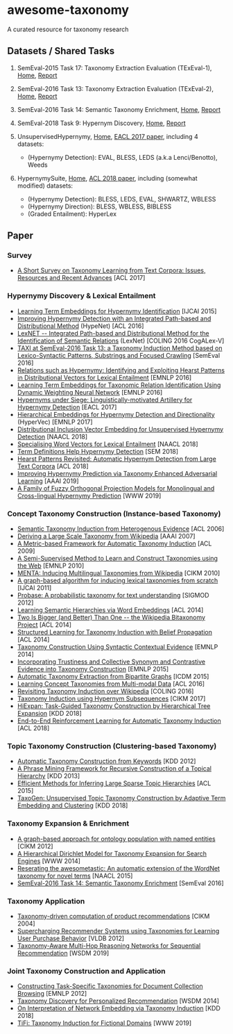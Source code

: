 # awesome-taxonomy
A curated resource for taxonomy research


## Datasets / Shared Tasks

1. SemEval-2015 Task 17: Taxonomy Extraction Evaluation (TExEval-1), [Home](http://alt.qcri.org/semeval2015/task17/), [Report](http://aclweb.org/anthology/S15-2151)

2. SemEval-2016 Task 13: Taxonomy Extraction Evaluation (TExEval-2), [Home](http://alt.qcri.org/semeval2016/task13/), [Report](http://www.aclweb.org/anthology/S16-1168)

3. SemEval-2016 Task 14: Semantic Taxonomy Enrichment, [Home](http://alt.qcri.org/semeval2016/task14/), [Report](https://www.aclweb.org/anthology/S16-1169)

4. SemEval-2018 Task 9: Hypernym Discovery, [Home](https://competitions.codalab.org/competitions/17119), [Report](http://aclweb.org/anthology/S18-1115)

5. UnsupervisedHypernymy, [Home](https://github.com/vered1986/UnsupervisedHypernymy), [EACL 2017 paper](https://www.aclweb.org/anthology/E17-1007), including 4 datasets:

	* (Hypernymy Detection): EVAL, BLESS, LEDS (a.k.a Lenci/Benotto), Weeds

6. HypernymySuite, [Home](https://github.com/facebookresearch/hypernymysuite), [ACL 2018 paper](https://www.aclweb.org/anthology/P18-2057), including (somewhat modified) datasets: 
	
	* (Hypernymy Detection): BLESS, LEDS, EVAL, SHWARTZ, WBLESS
	* (Hypernymy Direction): BLESS, WBLESS, BIBLESS
	* (Graded Entailment):  HyperLex


## Paper


### Survey

- [A Short Survey on Taxonomy Learning from Text Corpora: Issues, Resources and Recent Advances](http://aclweb.org/anthology/D17-1123) \[ACL 2017\]


### Hypernymy  Discovery & Lexical Entailment

- [Learning Term Embeddings for Hypernymy Identification](https://www.ijcai.org/Proceedings/15/Papers/200.pdf) [IJCAI 2015]
- [Improving Hypernymy Detection with an Integrated Path-based and Distributional Method](https://www.aclweb.org/anthology/P16-1226) (HypeNet) \[ACL 2016\] 
- [LexNET -- Integrated Path-based and Distributional Method for the Identification of Semantic Relations](https://www.aclweb.org/anthology/W16-5310) (LexNet) \[COLING 2016 CogALex-V\]
- [TAXI at SemEval-2016 Task 13: a Taxonomy Induction Method based on Lexico-Syntactic Patterns, Substrings and Focused Crawling](https://www.aclweb.org/anthology/S16-1206) [SemEval 2016]
- [Relations such as Hypernymy: Identifying and Exploiting Hearst Patterns in Distributional Vectors for Lexical Entailment](https://aclweb.org/anthology/D16-1234) \[EMNLP 2016\]
- [Learning Term Embeddings for Taxonomic Relation Identification Using Dynamic Weighting Neural Network](https://www.aclweb.org/anthology/D16-1039) [EMNLP 2016]
- [Hypernyms under Siege: Linguistically-motivated Artillery for Hypernymy Detection](https://www.aclweb.org/anthology/E17-1007) \[EACL 2017\]
- [Hierarchical Embeddings for Hypernymy Detection and Directionality](https://aclweb.org/anthology/papers/D/D17/D17-1022/) (HyperVec) \[EMNLP 2017\]
- [Distributional Inclusion Vector Embedding for Unsupervised Hypernymy Detection](https://www.aclweb.org/anthology/N18-1045) \[NAACL 2018\]
- [Specialising Word Vectors for Lexical Entailment](https://www.aclweb.org/anthology/N18-1103) \[NAACL 2018\]
- [Term Definitions Help Hypernymy Detection](https://www.aclweb.org/anthology/S18-2025) \[SEM 2018\]
- [Hearst Patterns Revisited: Automatic Hypernym Detection from Large Text Corpora](https://www.aclweb.org/anthology/P18-2057) \[ACL 2018\]
- [Improving Hypernymy Prediction via Taxonomy Enhanced Adversarial Learning](https://chywang.github.io/papers/aaai2019.pdf) \[AAAI 2019\]
- [A Family of Fuzzy Orthogonal Projection Models for Monolingual and Cross-lingual Hypernymy Prediction](https://chywang.github.io/papers/www2019.pdf) \[WWW 2019\]


### Concept Taxonomy Construction (Instance-based Taxonomy)

- [Semantic Taxonomy Induction from Heterogenous Evidence](http://aclweb.org/anthology/P06-1101) \[ACL 2006\]
- [Deriving a Large Scale Taxonomy from Wikipedia](https://pdfs.semanticscholar.org/c360/b473ae80b715c5b725c592b6ab04fd4ac430.pdf) \[AAAI 2007\]
- [A Metric-based Framework for Automatic Taxonomy Induction](http://aclweb.org/anthology/P09-1031) \[ACL 2009\]
- [A Semi-Supervised Method to Learn and Construct Taxonomies using the Web](http://aclweb.org/anthology/D10-1108) \[EMNLP 2010\]
- [MENTA: Inducing Multilingual Taxonomies from Wikipedia](http://gerard.demelo.org/papers/demelo-menta-cikm2010.pdf) \[CIKM 2010\]
- [A graph-based algorithm for inducing lexical taxonomies from scratch](https://www.ijcai.org/Proceedings/11/Papers/313.pdf) \[IJCAI 2011\]
- [Probase: A probabilistic taxonomy for text understanding](https://www.microsoft.com/en-us/research/wp-content/uploads/2012/05/paper.pdf) \[SIGMOD 2012\]
- [Learning Semantic Hierarchies via Word Embeddings](https://www.aclweb.org/anthology/P14-1113) [ACL 2014]
- [Two Is Bigger (and Better) Than One -- the Wikipedia Bitaxonomy Project](http://aclweb.org/anthology/P14-1089) \[ACL 2014\]
- [Structured Learning for Taxonomy Induction with Belief Propagation](http://aclweb.org/anthology/P14-1098) \[ACL 2014\]
- [Taxonomy Construction Using Syntactic Contextual Evidence](http://aclweb.org/anthology/D14-1088) \[EMNLP 2014\]
- [Incorporating Trustiness and Collective Synonym and Contrastive Evidence into Taxonomy Construction](http://aclweb.org/anthology/D15-1117) \[EMNLP 2015\]
- [Automatic Taxonomy Extraction from Bipartite Graphs](https://ieeexplore.ieee.org/document/7373326) [ICDM 2015]
- [Learning Concept Taxonomies from Multi-modal Data](http://aclweb.org/anthology/P16-1169) \[ACL 2016\]
- [Revisiting Taxonomy Induction over Wikipedia](http://www.aclweb.org/anthology/C16-1217) \[COLING 2016\]
- [Taxonomy Induction using Hypernym Subsequences](https://arxiv.org/pdf/1704.07626.pdf) \[CIKM 2017\] 
- [HiExpan: Task-Guided Taxonomy Construction by Hierarchical Tree Expansion](http://hanj.cs.illinois.edu/pdf/kdd18_jshen.pdf) \[KDD 2018\]
- [End-to-End Reinforcement Learning for Automatic Taxonomy Induction](http://aclweb.org/anthology/P18-1229) \[ACL 2018\]

### Topic Taxonomy Construction (Clustering-based Taxonomy)

- [Automatic Taxonomy Construction from Keywords](http://cgcad.thss.tsinghua.edu.cn/shixia/publications/brt/paper.pdf) \[KDD 2012\]
- [A Phrase Mining Framework for Recursive Construction of a Topical Hierarchy](https://uofi.app.box.com/v/kdd13-cathy) \[KDD 2013\]
- [Efficient Methods for Inferring Large Sparse Topic Hierarchies](http://aclweb.org/anthology/P15-1075) \[ACL 2015\]
- [TaxoGen: Unsupervised Topic Taxonomy Construction by Adaptive Term Embedding and Clustering](http://hanj.cs.illinois.edu/pdf/kdd18_czhang.pdf) \[KDD 2018\]

### Taxonomy Expansion & Enrichment

- [A graph-based approach for ontology population with named entities](https://dl.acm.org/citation.cfm?doid=2396761.2396807) \[CIKM 2012\]
- [A Hierarchical Dirichlet Model for Taxonomy Expansion for Search Engines](http://yichang-cs.com/yahoo/www14_local.pdf) \[WWW 2014\]
- [Reserating the awesometastic: An automatic extension of the WordNet taxonomy for novel terms](https://www.aclweb.org/anthology/N15-1169) \[NAACL 2015\]
- [SemEval-2016 Task 14: Semantic Taxonomy Enrichment](https://www.aclweb.org/anthology/S16-1169) \[SemEval 2016\]

### Taxonomy Application

- [Taxonomy-driven computation of product recommendations](http://citeseerx.ist.psu.edu/viewdoc/download?doi=10.1.1.90.3304&rep=rep1&type=pdf) \[CIKM 2004\]
- [Supercharging Recommender Systems using Taxonomies for Learning User Purchase Behavior](https://arxiv.org/abs/1207.0136) \[VLDB 2012\] 
- [Taxonomy-Aware Multi-Hop Reasoning Networks for Sequential Recommendation](https://dl.acm.org/citation.cfm?id=3290972) \[WSDM 2019\] 


### Joint Taxonomy Construction and Application

- [Constructing Task-Specific Taxonomies for Document Collection Browsing](http://aclweb.org/anthology/D12-1117) \[EMNLP 2012\]
- [Taxonomy Discovery for Personalized Recommendation](https://ai.google/research/pubs/pub42499) \[WSDM 2014\]
- [On Interpretation of Network Embedding via Taxonomy Induction](http://www.public.asu.edu/~jundongl/paper/KDD18_Network_Embedding_Interpretation.pdf) \[KDD 2018\]
- [TiFi: Taxonomy Induction for Fictional Domains](https://arxiv.org/pdf/1901.10263.pdf) \[WWW 2019\]
